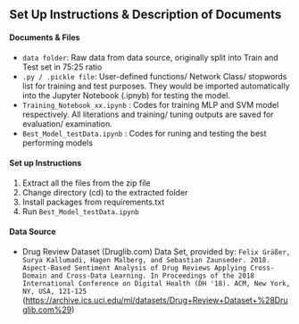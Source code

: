 ## Set Up Instructions & Description of Documents


 #### Documents & Files
 - `data folder`: Raw data from data source, originally split into Train and Test set in 75:25 ratio
 -  `.py / .pickle file`: User-defined functions/ Network Class/ stopwords list for training and test purposes. They would be imported automatically into the Jupyter Notebook (.ipnyb) for testing the model.
 - `Training_Notebook_xx.ipynb` : Codes for training MLP and SVM model respectively. All literations and training/ tuning outputs are saved for evaluation/ examination.
 - `Best_Model_testData.ipynb` : Codes for runing and testing the best performing models

#### Set up Instructions


1. Extract all the files from the zip file
2. Change directory (cd) to the extracted folder
3. Install packages from requirements.txt
4. Run `Best_Model_testData.ipynb`


#### Data Source
- Drug Review Dataset (Druglib.com) Data Set, provided by:
 `Felix Gräßer, Surya Kallumadi, Hagen Malberg, and Sebastian Zaunseder. 2018. Aspect-Based Sentiment Analysis of Drug Reviews Applying Cross-Domain and Cross-Data Learning. In Proceedings of the 2018 International Conference on Digital Health (DH '18). ACM, New York, NY, USA, 121-125`
 (https://archive.ics.uci.edu/ml/datasets/Drug+Review+Dataset+%28Druglib.com%29)
